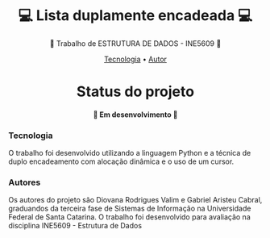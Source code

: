 <h1 align="center">💻 Lista duplamente encadeada 💻 </h1>
<p align="center">🚀 Trabalho de ESTRUTURA DE DADOS - INE5609 🚀</p>
<p align="center">
 <a href="#tecnologias">Tecnologia</a> • 
 <a href="#autor">Autor</a>
</p>

<h1 align="center"> 
  Status do projeto
</h1>
<h4 align="center"> 🚀 Em desenvolvimento 🚀 </h4>

### Tecnologia

O trabalho foi desenvolvido utilizando a linguagem Python e a técnica de duplo encadeamento com alocação dinâmica e o uso de um cursor.

### Autores

Os autores do projeto são Diovana Rodrigues Valim e Gabriel Aristeu Cabral, graduandos da terceira fase de Sistemas de Informação na Universidade Federal de Santa Catarina. O trabalho foi desenvolvido para avaliação na disciplina INE5609 - Estrutura de Dados
